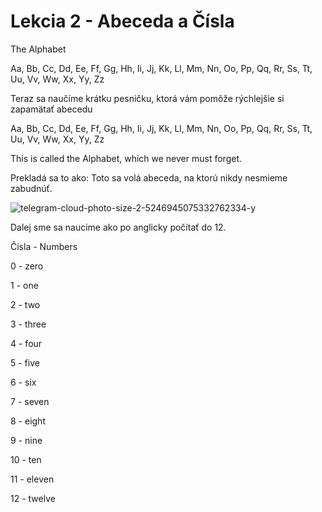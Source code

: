 # Lekcia 2 - Abeceda a Čísla

The Alphabet 

Aa, Bb, Cc, Dd, Ee, Ff, Gg, Hh, Ii, Jj, Kk, Ll, Mm, Nn, Oo, Pp, Qq, Rr, Ss, Tt, Uu, Vv, Ww, Xx, Yy, Zz

Teraz sa naučíme krátku pesničku, ktorá vám pomôže rýchlejšie si zapamätať abecedu

Aa, Bb, Cc, Dd, Ee, Ff, Gg, Hh, Ii, Jj, Kk, Ll, Mm, Nn, Oo, Pp, Qq, Rr, Ss, Tt, Uu, Vv, Ww, Xx, Yy, Zz

This is called the Alphabet, which we never must forget. 

Prekladá sa to ako: Toto sa volá abeceda, na ktorú nikdy nesmieme zabudnúť.

![telegram-cloud-photo-size-2-5246945075332762334-y](https://github.com/vodvlad/english/assets/20659925/ca37d83f-328a-4017-bc18-4c6d32126fa5)

Dalej sme sa naucime ako po anglicky počítať do 12. 

Čísla - Numbers 

0 - zero  

1 - one 

2 - two

3 - three 

4 - four 

5 - five 

6 - six 

7 - seven 

8 - eight 

9 - nine 

10 - ten

11 - eleven 

12 - twelve
